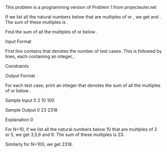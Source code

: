 This problem is a programming version of Problem 1 from projecteuler.net

If we list all the natural numbers below  that are multiples of  or , we get  and . The sum of these multiples is .

Find the sum of all the multiples of  or  below .

Input Format

First line contains  that denotes the number of test cases. This is followed by  lines, each containing an integer, .

Constraints

Output Format

For each test case, print an integer that denotes the sum of all the multiples of  or  below .

Sample Input 0
2
10
100

Sample Output 0
23
2318


Explanation 0

For N=10, if we list all the natural numbers below 10 that are multiples of 3 or 5, we get 3,5,6 and 9. The sum of these multiples is 23.

Similarly for N=100, we get 2318.